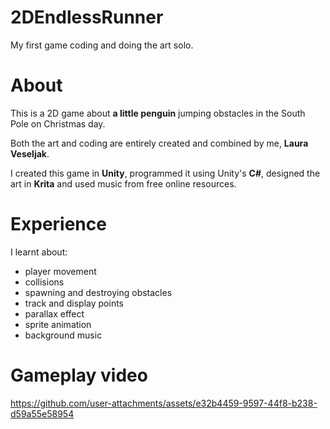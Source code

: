 # 2DEndlessRunner
My first game coding and doing the art solo.
#
# About
This is a 2D game about **a little penguin** jumping obstacles in the South Pole on Christmas day.

Both the art and coding are entirely created and combined by me, **Laura Veseljak**.

I created this game in **Unity**, programmed it using Unity's **C#**, designed the art in **Krita** and used music from free online resources.

#
# Experience
I learnt about:
- player movement
- collisions
- spawning and destroying obstacles
- track and display points
- parallax effect
- sprite animation
- background music


#
# Gameplay video

https://github.com/user-attachments/assets/e32b4459-9597-44f8-b238-d59a55e58954


